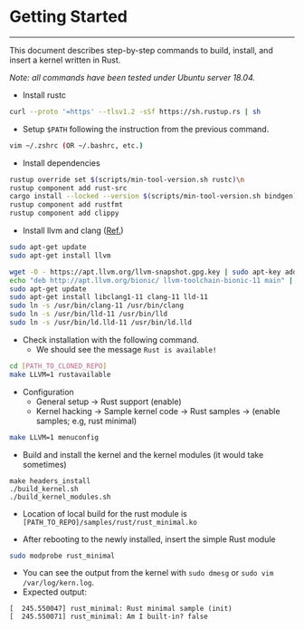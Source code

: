 # Getting Started
---

This document describes step-by-step commands to build, install, and insert a kernel written in Rust.

_Note: all commands have been tested under Ubuntu server 18.04._

- Install rustc
```bash
curl --proto '=https' --tlsv1.2 -sSf https://sh.rustup.rs | sh
```
  - Setup `$PATH` following the instruction from the previous command.
```bash
vim ~/.zshrc (OR ~/.bashrc, etc.)
```

- Install dependencies
```bash
rustup override set $(scripts/min-tool-version.sh rustc)\n
rustup component add rust-src
cargo install --locked --version $(scripts/min-tool-version.sh bindgen) bindgen
rustup component add rustfmt
rustup component add clippy
```

- Install llvm and clang ([Ref.](https://gist.github.com/kittywhiskers/a3395cb41206d8aa777ce0a8b722d37e))
```bash
sudo apt-get update
sudo apt-get install llvm

wget -O - https://apt.llvm.org/llvm-snapshot.gpg.key | sudo apt-key add -
echo "deb http://apt.llvm.org/bionic/ llvm-toolchain-bionic-11 main" | sudo tee -a /etc/apt/sources.list
sudo apt-get update
sudo apt-get install libclang1-11 clang-11 lld-11
sudo ln -s /usr/bin/clang-11 /usr/bin/clang
sudo ln -s /usr/bin/lld-11 /usr/bin/lld
sudo ln -s /usr/bin/ld.lld-11 /usr/bin/ld.lld
```

- Check installation with the following command.
  - We should see the message `Rust is available!`
```bash
cd [PATH_TO_CLONED_REPO]
make LLVM=1 rustavailable
```

- Configuration
	- General setup → Rust support (enable)
	- Kernel hacking → Sample kernel code → Rust samples → (enable samples; e.g, rust minimal)
```bash
make LLVM=1 menuconfig
```

- Build and install the kernel and the kernel modules (it would take sometimes)
```
make headers_install
./build_kernel.sh
./build_kernel_modules.sh
```
  - Location of local build for the rust module is `[PATH_TO_REPO]/samples/rust/rust_minimal.ko`

- After rebooting to the newly installed, insert the simple Rust module
```bash
sudo modprobe rust_minimal
```
  - You can see the output from the kernel with `sudo dmesg` or `sudo vim /var/log/kern.log`.
  - Expected output:
  ```
  [  245.550047] rust_minimal: Rust minimal sample (init)
  [  245.550071] rust_minimal: Am I built-in? false
  ```
